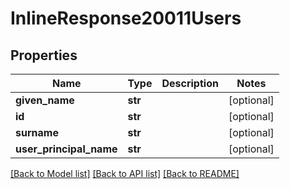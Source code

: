 # InlineResponse20011Users

## Properties
Name | Type | Description | Notes
------------ | ------------- | ------------- | -------------
**given_name** | **str** |  | [optional] 
**id** | **str** |  | [optional] 
**surname** | **str** |  | [optional] 
**user_principal_name** | **str** |  | [optional] 

[[Back to Model list]](../README.md#documentation-for-models) [[Back to API list]](../README.md#documentation-for-api-endpoints) [[Back to README]](../README.md)

